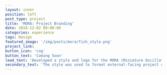 ```yaml
---
layout: inner
position: left
post_type: project
title: 'MORA: Project Branding'
date: 2018-12-02 00:00:00
categories: experience
tags: Design
featured_image: '/img/posts/mora/fish_style.png'
project_link:
button_icon: 'cog'
button_text: 'Coming Soon'
lead_text: 'Developed a style and logo for the MORA (Miniature Oscillating Robot Agent) project.'
secondary_text: 'The style was used to format external-facing project content, such as conference papers, posters, and future work concepts.'
---
```

